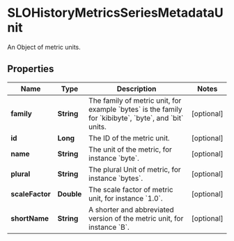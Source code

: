 

# SLOHistoryMetricsSeriesMetadataUnit

An Object of metric units.

## Properties

Name | Type | Description | Notes
------------ | ------------- | ------------- | -------------
**family** | **String** | The family of metric unit, for example &#x60;bytes&#x60; is the family for &#x60;kibibyte&#x60;, &#x60;byte&#x60;, and &#x60;bit&#x60; units. |  [optional]
**id** | **Long** | The ID of the metric unit. |  [optional]
**name** | **String** | The unit of the metric, for instance &#x60;byte&#x60;. |  [optional]
**plural** | **String** | The plural Unit of metric, for instance &#x60;bytes&#x60;. |  [optional]
**scaleFactor** | **Double** | The scale factor of metric unit, for instance &#x60;1.0&#x60;. |  [optional]
**shortName** | **String** | A shorter and abbreviated version of the metric unit, for instance &#x60;B&#x60;. |  [optional]



